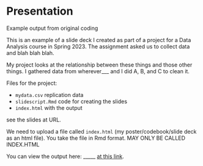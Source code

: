 # Presentation 
Example output from original coding 



This is an example of a slide deck I created as part of a project for a Data Analysis course in Spring 2023. The assignment asked us to collect data and blah blah blah.

My project looks at the relationship between these things and those other things. I gathered data from wherever___ and I did A, B, and C to clean it.


Files for the project: 
- `mydata.csv` replication data
-  `slidescript.Rmd` code for creating the slides
- `index.html` with the output 

see the slides at URL. 


We need to upload a file called `index.html` (my poster/codebook/slide deck as an html file). You take the file in Rmd format. MAY ONLY BE CALLED INDEX.HTML


You can view the output here: _____ [at this link](html......). 
